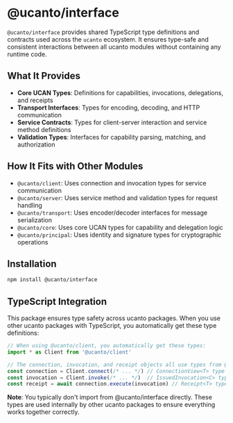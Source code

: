 # @ucanto/interface

`@ucanto/interface` provides shared TypeScript type definitions and contracts used across the `ucanto` ecosystem. It ensures type-safe and consistent interactions between all ucanto modules without containing any runtime code.

## What It Provides
- **Core UCAN Types**: Definitions for capabilities, invocations, delegations, and receipts
- **Transport Interfaces**: Types for encoding, decoding, and HTTP communication  
- **Service Contracts**: Types for client-server interaction and service method definitions
- **Validation Types**: Interfaces for capability parsing, matching, and authorization

## How It Fits with Other Modules
- `@ucanto/client`: Uses connection and invocation types for service communication
- `@ucanto/server`: Uses service method and validation types for request handling
- `@ucanto/transport`: Uses encoder/decoder interfaces for message serialization
- `@ucanto/core`: Uses core UCAN types for capability and delegation logic
- `@ucanto/principal`: Uses identity and signature types for cryptographic operations

## Installation
```sh
npm install @ucanto/interface
```

## TypeScript Integration
This package ensures type safety across ucanto packages. When you use other ucanto packages with TypeScript, you automatically get these type definitions:

```ts
// When using @ucanto/client, you automatically get these types:
import * as Client from '@ucanto/client'

// The connection, invocation, and receipt objects all use types from @ucanto/interface
const connection = Client.connect(/* ... */) // ConnectionView<T> type
const invocation = Client.invoke(/* ... */)  // IssuedInvocation<C> type  
const receipt = await connection.execute(invocation) // Receipt<T> type
```

**Note**: You typically don't import from @ucanto/interface directly. These types are used internally by other ucanto packages to ensure everything works together correctly.